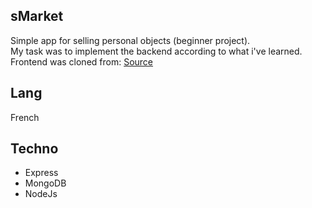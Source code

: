 ## sMarket

Simple app for selling personal objects (beginner project). <br/>
My task was to implement the backend according to what i've learned.<br/>
Frontend was cloned from: [Source](https://github.com/OpenClassrooms-Student-Center/go-fullstack-fr-frontend)

## Lang
French

## Techno
- Express
- MongoDB
- NodeJs
